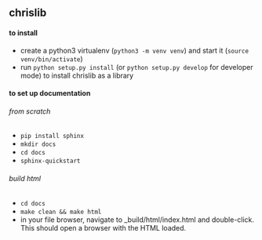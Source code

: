 ## chrislib

#### to install
* create a python3 virtualenv (`python3 -m venv venv`) and start it (`source venv/bin/activate`)
* run `python setup.py install` (or `python setup.py develop` for developer mode) to install chrislib as a library

#### to set up documentation
###### from scratch
* `pip install sphinx`
* `mkdir docs`
* `cd docs`
* `sphinx-quickstart`
###### build html
* `cd docs`
* `make clean && make html`
* in your file browser, navigate to _build/html/index.html and double-click. This should open a browser with the HTML loaded.

